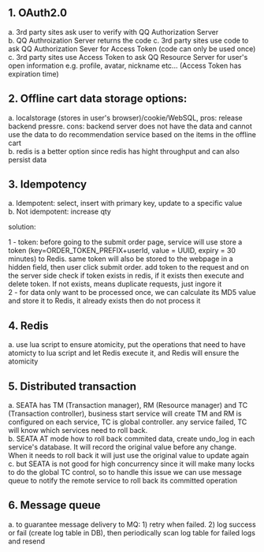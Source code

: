 ## 1. OAuth2.0

a. 3rd party sites ask user to verify with QQ Authorization Server  
b. QQ Authroization Server returns the code
c. 3rd party sites use code to ask QQ Authorization Sever for Access Token (code can only be used once)
c. 3rd party sites use Access Token to ask QQ Resource Server for user's open information e.g. profile, avatar, nickname etc... (Access Token has expiration time)

## 2. Offline cart data storage options:

a. localstorage (stores in user's browser)/cookie/WebSQL, pros: release backend pressre. cons: backend server does not have the data and cannot use the data to do recommendation service based on the items in the offline cart  
b. redis is a better option since redis has hight throughput and can also persist data

## 3. Idempotency

a. Idempotent: select, insert with primary key, update to a specific value  
b. Not idempotent: increase qty

solution:

 1 - token: before going to the submit order page, service will use store a token (key=ORDER_TOKEN_PREFIX+userId, value = UUID, expiry = 30 minutes) to Redis. same token will also be stored to the webpage in a hidden field, then user click submit order. add token to the request and on the server side check if token exists in redis, if it exists then execute and delete token. If not exists, means duplicate requests, just ingore it  
 2 - for data only want to be processed once, we can calculate its MD5 value and store it to Redis, it already exists then do not process it

## 4. Redis

a. use lua script to ensure atomicity, put the operations that need to have atomicty to lua script and let Redis execute it, and Redis will ensure the atomicity

## 5. Distributed transaction

a. SEATA has TM (Transaction manager), RM (Resource manager) and TC (Transaction controller), business start service will create TM and RM is configured on each service, TC is global controller. any service failed, TC will know which services need to roll back.  
b. SEATA AT mode how to roll back commited data, create undo_log in each service's database. It will record the original value before any change. When it needs to roll back it will just use the original value to update again  
c. but SEATA is not good for high concurrency since it will make many locks to do the global TC control, so to handle this issue we can use message queue to notify the remote service to roll back its committed operation

## 6. Message queue

a. to guarantee message delivery to MQ: 1) retry when failed. 2) log success or fail (create log table in DB), then periodically scan log table for failed logs and resend
